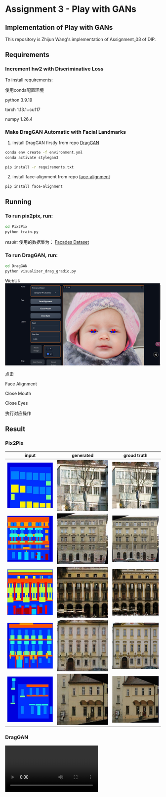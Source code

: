 # Assignment 3 - Play with GANs

## Implementation of Play with GANs

This repository is Zhijun Wang's implementation of Assignment_03 of DIP. 

## Requirements

### Increment hw2 with Discriminative Loss


To install requirements:

使用conda配置环境

python 3.9.19

torch 1.13.1+cu117

numpy 1.26.4


### Make DragGAN Automatic with Facial Landmarks

1. install DragGAN firstly
from repo [DragGAN](https://github.com/XingangPan/DragGAN)

```bash
conda env create -f environment.yml
conda activate stylegan3
```

```bash
pip install -r requirements.txt
```

2. install face-alignment
from repo [face-alignment](https://github.com/1adrianb/face-alignment)

```bash
pip install face-alignment
```


## Running


### To run pix2pix, run:


```bash
cd Pix2Pix
python train.py
```
*result:*
使用的数据集为：
[Facades Dataset](https://cmp.felk.cvut.cz/~tylecr1/facade/)

### To run DragGAN, run:


```bash
cd DragGAN
python visualizer_drag_gradio.py
```
WebUI:
![web](source/use.png)

点击

Face Alignment

Close Mouth

Close Eyes

执行对应操作


## Result

### Pix2Pix

|input|generated|groud truth|
| ---- | ---- | ---- |
|![input_1](source/1_input.png)|![pred_1](source/1_pred.png)|![gt_1](source/1_gt.png)|
|![input_2](source/2_input.png)|![pred_2](source/2_pred.png)|![gt_2](source/2_gt.png)|
|![input_3](source/3_input.png)|![pred_3](source/3_pred.png)|![gt_3](source/3_gt.png)|
|![input_4](source/4_input.png)|![pred_4](source/4_pred.png)|![gt_4](source/4_gt.png)|
|![input_0](source/0_input.png)|![pred_0](source/0_pred.png)|![gt_0](source/0_gt.png)|

### DragGAN

<video src="source/video.mp4"></video>




